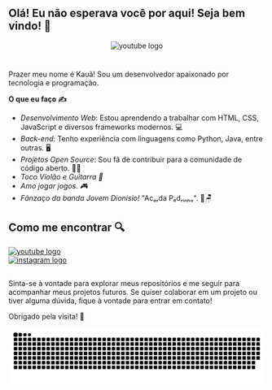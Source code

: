 ## Olá! Eu não esperava você por aqui! Seja bem vindo! 👋

<div align="center">
    <img src="https://github.com/user-attachments/assets/f51e8add-5194-4abc-a8af-f26f58dccb03" height="280" alt="youtube logo"  />
</div>

#

Prazer meu nome é Kauã! Sou um desenvolvedor apaixonado por tecnologia e programação.

**O que eu faço ✍**

- *Desenvolvimento Web*: Estou aprendendo a trabalhar com HTML, CSS, JavaScript e diversos frameworks modernos. 💻
- *Back-end*: Tenho experiência com linguagens como Python, Java, entre outras. 🖥
- *Projetos Open Source*: Sou fã de contribuir para a comunidade de código aberto. 👨‍💻
- *Toco Violão e Guitarra 🎸*
- *Amo jogar jogos. 🎮*
- *Fãnzaço da banda Jovem Dionisio!* "Acₒᵣda Pₑdᵣᵢₙₕₒ". 🐢🪑

## Como me encontrar 🔍

<div align="left">
  <a href="https://www.youtube.com/@garotowolf" target="_blank">
    <img src="https://img.shields.io/static/v1?message=Youtube&logo=youtube&label=&color=FF0000&logoColor=white&labelColor=&style=for-the-badge" height="40" alt="youtube logo"  />
    
  </a>
</div>


    
<div align="left">
  <a href="https://www.instagram.com/kkaua_carv?igsh=ODBqc3FnbmYybWZy" target="_blank">
    <img src="https://img.shields.io/static/v1?message=Instagram&logo=instagram&label=&color=purple&logoColor=white&labelColor=purple&style=for-the-badge" height="31" alt="instagram logo"  />
  </a>
</div>

##
Sinta-se à vontade para explorar meus repositórios e me seguir para acompanhar meus projetos futuros. Se quiser colaborar em um projeto ou tiver alguma dúvida, fique à vontade para entrar em contato! 

Obrigado pela visita! 🙌

<picture align="center">
  <source media="(prefers-color-scheme: dark)" srcset="https://raw.githubusercontent.com/Otavig/Otavig/output/github-contribution-grid-snake-dark.svg">
  <source media="(prefers-color-scheme: light)" srcset="https://raw.githubusercontent.com/Otavig/Otavig/output/github-contribution-grid-snake-dark.svg">
  <img align="center" alt="github contribution grid snake animation" src="https://raw.githubusercontent.com/mari4souza/mari4souza/output/github-contribution-grid-snake.svg" style="visibility:visible;max-width:100%;">
</picture>

